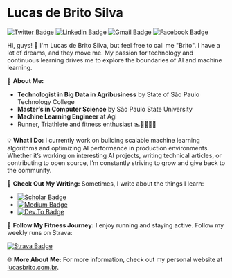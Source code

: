 # Lucas de Brito Silva

[![Twitter Badge](https://img.shields.io/badge/Twitter-@Lucs1590-red?style=flat-square&labelColor=gray&logo=X&logoColor=black&link=https://twitter.com/Lucs1590)](https://twitter.com/Lucs1590)
[![Linkedin Badge](https://img.shields.io/badge/Linkdin-Lucas%20Brito-red?style=flat-square&labelColor=gray&logo=Linkedin&logoColor=black&link=https://www.linkedin.com/in/lucas-brito100/)](https://www.linkedin.com/in/lucas-brito100/)
[![Gmail Badge](https://img.shields.io/badge/Mail-lucasbsilva29@gmail.com-red?style=flat-square&logo=Gmail&logoColor=black&link=mailto:lucasbsilva29@gmail.com)](mailto:lucasbsilva29@gmail.com)
[![Facebook Badge](https://img.shields.io/badge/Facebook-lucas.brito.100-red?style=flat-square&labelColor=gray&logo=facebook&logoColor=black&link=https://www.facebook.com/lucas.brito.100)](https://www.facebook.com/lucas.brito.100/)

Hi, guys! 👋 I'm Lucas de Brito Silva, but feel free to call me "Brito". I have a lot of dreams, and they move me. My passion for technology and continuous learning drives me to explore the boundaries of AI and machine learning.

🌱 **About Me:**
- **Technologist in Big Data in Agribusiness** by State of São Paulo Technology College
- **Master’s in Computer Science** by São Paulo State University
- **Machine Learning Engineer** at Agi
- Runner, Triathlete and fitness enthusiast 🏊🚴‍♂️🏃‍♂️

💡 **What I Do:**
I currently work on building scalable machine learning algorithms and optimizing AI performance in production environments. Whether it’s working on interesting AI projects, writing technical articles, or contributing to open source, I’m constantly striving to grow and give back to the community.

📝 **Check Out My Writing:**
Sometimes, I write about the things I learn:
 - [![Scholar Badge](https://img.shields.io/badge/Lucas%20de%20Brito%20Silva-red?style=flat-square&labelColor=gray&logo=googlescholar&logoColor=black&link=https://scholar.google.com/citations?user=lwCbcswAAAAJ&hl=pt-BR)](https://scholar.google.com/citations?user=lwCbcswAAAAJ&hl=pt-BR)
 - [![Medium Badge](https://img.shields.io/badge/Medium-@lucasbsilva29-red?style=flat-square&labelColor=gray&logo=medium&logoColor=black&link=https://medium.com/@lucasbsilva29)](https://medium.com/@lucasbsilva29)
 - [![Dev.To Badge](https://img.shields.io/badge/Dev.to-@lucs1590-red?style=flat-square&labelColor=gray&logo=dev.to&logoColor=black&link=https://dev.to/lucs1590)](https://dev.to/lucs1590)

🚴 **Follow My Fitness Journey:**
I enjoy running and staying active. Follow my weekly runs on Strava:

[![Strava Badge](https://img.shields.io/badge/Strava-Lucas%20Brito-red?style=flat-square&labelColor=gray&logo=strava&logoColor=black&link=http://strava.com/athletes/47005114)](http://strava.com/athletes/47005114)

🌐 **More About Me:**
For more information, check out my personal website at [lucasbrito.com.br](https://www.lucasbrito.com.br).

